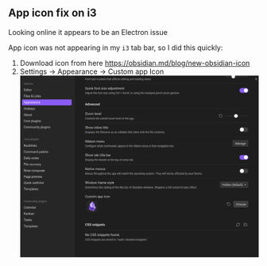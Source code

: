 ## App icon fix on i3

Looking online it appears to be an Electron issue

App icon was not appearing in my `i3` tab bar, so I did this quickly:
1. Download icon from here <https://obsidian.md/blog/new-obsidian-icon>
2. Settings -> Appearance -> Custom app Icon
![](../assets/obsidian-app-icon-fix.png)